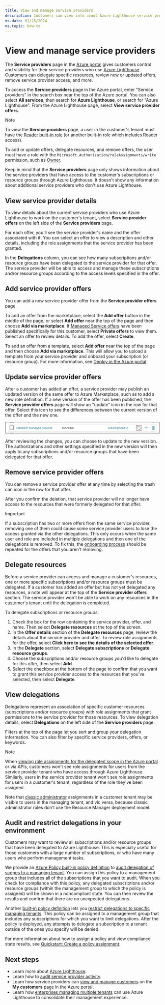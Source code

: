 ```yaml
---
title: View and manage service providers
description: Customers can view info about Azure Lighthouse service providers, service provider offers, and delegated resources in the Azure portal.
ms.date: 01/25/2024
ms.topic: how-to
---
```


# View and manage service providers

The **Service providers** page in the [Azure portal](https://portal.azure.com) gives customers control and visibility for their service providers who use [Azure Lighthouse](../overview.md). Customers can delegate specific resources, review new or updated offers, remove service provider access, and more.

To access the **Service providers** page in the Azure portal, enter "Service providers" in the search box near the top of the Azure portal. You can also select **All services**, then search for **Azure Lighthouse**, or search for "Azure Lighthouse". From the Azure Lighthouse page, select **View service provider offers**.

> [!NOTE]
> To view the **Service providers** page, a user in the customer's tenant must have the [Reader built-in role](../../role-based-access-control/built-in-roles.md#reader) (or another built-in role which includes Reader access).
>
> To add or update offers, delegate resources, and remove offers, the user must have a role with the `Microsoft.Authorization/roleAssignments/write` permission, such as [Owner](../../role-based-access-control/built-in-roles.md#owner).

Keep in mind that the **Service providers** page only shows information about the service providers that have access to the customer's subscriptions or resource groups through Azure Lighthouse. It doesn't show any information about additional service providers who don't use Azure Lighthouse.

## View service provider details

To view details about the current service providers who use Azure Lighthouse to work on the customer's tenant, select **Service provider offers** on the left side of the **Service providers** page.

For each offer, you'll see the service provider's name and the offer associated with it. You can select an offer to view a description and other details, including the role assignments that the service provider has been granted.

In the **Delegations** column, you can see how many subscriptions and/or resource groups have been delegated to the service provider for that offer. The service provider will be able to access and manage these subscriptions and/or resource groups according to the access levels specified in the offer.

## Add service provider offers

You can add a new service provider offer from the **Service provider offers** page.

To add an offer from the marketplace, select the **Add offer** button in the middle of the page, or select **Add offer** near the top of the page and then choose **Add via marketplace**. If [Managed Service offers](../concepts/managed-services-offers.md) have been published specifically for this customer, select **Private offers** to view them. Select an offer to review details. To add the offer, select **Create**.

To add an offer from a template, select **Add offer** near the top of the page and then choose **Add via marketplace**. This will allow you to upload a template from your service provider and onboard your subscription (or resource group). For more information, see [Deploy in the Azure portal](onboard-customer.md#deploy-in-the-azure-portal).

## Update service provider offers

After a customer has added an offer, a service provider may publish an updated version of the same offer to Azure Marketplace, such as to add a new role definition. If a new version of the offer has been published, the **Service provider offers** page will show an "update" icon in the row for that offer. Select this icon to see the differences between the current version of the offer and the new one.

 ![Update offer icon](../media/update-offer.jpg)

After reviewing the changes, you can choose to update to the new version. The authorizations and other settings specified in the new version will then apply to any subscriptions and/or resource groups that have been delegated for that offer.

## Remove service provider offers

You can remove a service provider offer at any time by selecting the trash can icon in the row for that offer.

After you confirm the deletion, that service provider will no longer have access to the resources that were formerly delegated for that offer.

> [!IMPORTANT]
> If a subscription has two or more offers from the same service provider, removing one of them could cause some service provider users to lose the access granted via the other delegations. This only occurs when the same user and role are included in multiple delegations and then one of the delegations is removed. To fix this, the [onboarding process](onboard-customer.md) should be repeated for the offers that you aren't removing.

## Delegate resources

Before a service provider can access and manage a customer's resources, one or more specific subscriptions and/or resource groups must be delegated. If a customer has added an offer but has not yet delegated any resources, a note will appear at the top of the **Service provider offers** section. The service provider won't be able to work on any resources in the customer's tenant until the delegation is completed.

To delegate subscriptions or resource groups:

1. Check the box for the row containing the service provider, offer, and name. Then select **Delegate resources** at the top of the screen.
1. In the **Offer details** section of the **Delegate resources** page, review the details about the service provider and offer. To review role assignments for the offer, select **Click here to see the details of the selected offer**.
1. In the **Delegate** section, select **Delegate subscriptions** or **Delegate resource groups**.
1. Choose the subscriptions and/or resource groups you'd like to delegate for this offer, then select **Add**.
1. Select the checkbox at the bottom of the page to confirm that you want to grant this service provider access to the resources that you've selected, then select **Delegate**.

## View delegations

Delegations represent an association of specific customer resources (subscriptions and/or resource groups) with role assignments that grant permissions to the service provider for those resources. To view delegation details, select **Delegations** on the left side of the **Service providers** page.

Filters at the top of the page let you sort and group your delegation information. You can also filter by specific service providers, offers, or keywords.

> [!NOTE]
> When [viewing role assignments for the delegated scope in the Azure portal](../../role-based-access-control/role-assignments-list-portal.md#list-role-assignments-at-a-scope) or via APIs, customers won't see role assignments for users from the service provider tenant who have access through Azure Lighthouse. Similarly, users in the service provider tenant won't see role assignments for users in a customer's tenant, regardless of the role they've been assigned.
>
> Note that [classic administrator](../../role-based-access-control/classic-administrators.md) assignments in a customer tenant may be visible to users in the managing tenant, and vic versa, because classic administrator roles don't use the Resource Manager deployment model.

## Audit and restrict delegations in your environment

Customers may want to review all subscriptions and/or resource groups that have been delegated to Azure Lighthouse. This is especially useful for those customers with a large number of subscriptions, or who have many users who perform management tasks.

We provide an [Azure Policy built-in policy definition](../../governance/policy/samples/built-in-policies.md#lighthouse) to [audit delegation of scopes to a managing tenant](https://github.com/Azure/azure-policy/blob/master/built-in-policies/policyDefinitions/Lighthouse/Lighthouse_Delegations_Audit.json). You can assign this policy to a management group that includes all of the subscriptions that you want to audit. When you check for compliance with this policy, any delegated subscriptions and/or resource groups (within the management group to which the policy is assigned) will be shown in a noncompliant state. You can then review the results and confirm that there are no unexpected delegations.

Another [built-in policy definition](../../governance/policy/samples/built-in-policies.md#lighthouse) lets you [restrict delegations to specific managing tenants](https://github.com/Azure/azure-policy/blob/master/built-in-policies/policyDefinitions/Lighthouse/AllowCertainManagingTenantIds_Deny.json). This policy can be assigned to a management group that includes any subscriptions for which you want to limit delegations. After the policy is deployed, any attempts to delegate a subscription to a tenant outside of the ones you specify will be denied.

For more information about how to assign a policy and view compliance state results, see [Quickstart: Create a policy assignment](../../governance/policy/assign-policy-portal.md).

## Next steps

- Learn more about [Azure Lighthouse](../overview.md).
- Learn how to [audit service provider activity](view-service-provider-activity.md).
- Learn how service providers can [view and manage customers](view-manage-customers.md) on the **My customers** page in the Azure portal.
- Learn how [enterprises managing multiple tenants](../concepts/enterprise.md) can use Azure Lighthouse to consolidate their management experience.
